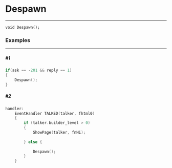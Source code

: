 # Despawn
---
```
void Despawn();
```

### Examples
---

##### #1
```cpp - C++
if(ask == -201 && reply == 1) 
{
	Despawn();
}
```

##### #2
```cpp - C++
handler:
	EventHandler TALKED(talker, fhtml0) 
	{
		if (talker.builder_level > 0)
		{
			ShowPage(talker, fnHi);
			
		} else {
			
			Despawn();
		}
	}
```
